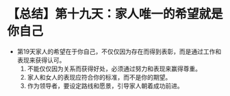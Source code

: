 # 【总结】第十九天：家人唯一的希望就是你自己

-   第19天家人的希望在于你自己，不仅仅因为存在而得到表彰，而是通过工作和表现来获得认可。
    1.  不能仅仅因为关系而获得好处，必须通过努力和表现来赢得尊重。
    2.  家人和女人的表现应符合你的标准，而不是你的期望。
    3.  作为领导者，要设定路线和愿景，引导家人朝着成功前进。
